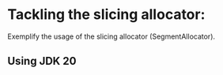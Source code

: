 # Tackling the slicing allocator:
Exemplify the usage of the slicing allocator (SegmentAllocator).

## Using JDK 20